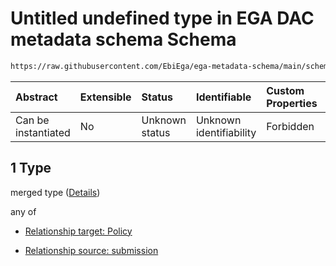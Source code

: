 # Untitled undefined type in EGA DAC metadata schema Schema

```txt
https://raw.githubusercontent.com/EbiEga/ega-metadata-schema/main/schemas/EGA.DAC.json#/properties/dacRelationships/items/allOf/1/anyOf/0/allOf/1
```



| Abstract            | Extensible | Status         | Identifiable            | Custom Properties | Additional Properties | Access Restrictions | Defined In                                                             |
| :------------------ | :--------- | :------------- | :---------------------- | :---------------- | :-------------------- | :------------------ | :--------------------------------------------------------------------- |
| Can be instantiated | No         | Unknown status | Unknown identifiability | Forbidden         | Allowed               | none                | [EGA.DAC.json\*](../../../schemas/EGA.DAC.json "open original schema") |

## 1 Type

merged type ([Details](ega-properties-dac-relationships-items-allof-relationship-constraints-for-a-dac-anyof-allowed-relationships-of-type-referencedby-main-ones-allof-1.md))

any of

*   [Relationship target: Policy](ega-4-defs-relationship-target-policy.md "check type definition")

*   [Relationship source: submission](ega-4-defs-relationship-source-submission.md "check type definition")
